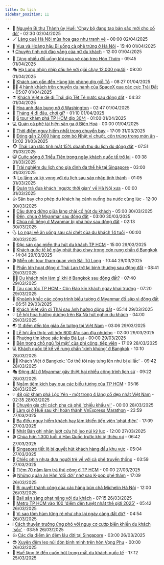 ```yaml
---
title: Du lịch
sidebar_position: 11
---
```


<!-- vnexpress-du-lich:START -->
- 💂 [Nguyên Bí thư Thành ủy Huế: &#39;Chạy bộ đang tạo bản sắc mới cho cố đô&#39;](https://vnexpress.net/nguyen-bi-thu-thanh-uy-hue-chay-bo-dang-tao-ban-sac-moi-cho-co-do-4868585.html) - 02:30 02/04/2025
- 🪄 [Làng quê Hà Nội mùa hoa gạo như tranh vẽ](https://vnexpress.net/lang-que-ha-noi-mua-hoa-gao-nhu-tranh-ve-4868500.html) - 00:00 02/04/2025
- 🦅 [Vua và Hoàng hậu Bỉ uống cà phê trứng ở Hà Nội](https://vnexpress.net/vua-va-hoang-hau-bi-uong-ca-phe-trung-o-ha-noi-4868779.html) - 15:40 01/04/2025
- 🕴 [Chuyện tình nơi đảo vắng của nữ du khách](https://vnexpress.net/chuyen-tinh-noi-dao-vang-cua-nu-du-khach-4868346.html) - 12:00 01/04/2025
- 👀 [Tặng phiếu đồ uống khi mua vé cáp treo Hòn Thơm](https://vnexpress.net/tang-phieu-do-uong-khi-mua-ve-cap-treo-hon-thom-4868692.html) - 09:45 01/04/2025
- 🎭 [Hạ Long nhộn nhịp đầu hè với giải chạy 12.000 người](https://vnexpress.net/ha-long-nhon-nhip-dau-he-voi-giai-chay-12-000-nguoi-4868278.html) - 09:00 01/04/2025
- 🦒 [Khách sạn gần đền Hùng kín phòng dịp giỗ Tổ](https://vnexpress.net/khach-san-gan-den-hung-kin-phong-dip-gio-to-4868357.html) - 08:27 01/04/2025
- 👨‍🏫 [4 hành khách trên chuyến du hành của SpaceX qua các cực Trái Đất](https://vnexpress.net/4-hanh-khach-tren-chuyen-du-hanh-cua-spacex-qua-cac-cuc-trai-dat-4868508.html) - 05:07 01/04/2025
- ⚗️ [Khách Việt e dè đi Thái dịp Tết Té nước sau động đất](https://vnexpress.net/khach-viet-e-de-di-thai-dip-tet-te-nuoc-sau-dong-dat-4868396.html) - 04:32 01/04/2025
- 🥸 [Hoa anh đào bung nở ở Washington](https://vnexpress.net/hoa-anh-dao-bung-no-o-washington-4868190.html) - 02:47 01/04/2025
- 🤠 [Tháng 4 đi đâu, chơi gì?](https://vnexpress.net/thang-4-di-dau-choi-gi-vnepre-4867023.html) - 01:10 01/04/2025
- 🚀 [6 tour khám phá TP HCM dịp 30/4](https://vnexpress.net/6-tour-kham-pha-tp-hcm-dip-30-4-4868138.html) - 01:00 01/04/2025
- 💻 [Quán cà phê tái hiện sân ga ở Biên Hoà](https://vnexpress.net/quan-ca-phe-tai-hien-san-ga-o-bien-hoa-4866104.html) - 00:00 01/04/2025
- 💼 [Thời điểm nguy hiểm nhất trong chuyến bay](https://vnexpress.net/thoi-diem-nguy-hiem-nhat-trong-chuyen-bay-4867918.html) - 17:09 31/03/2025
- 🤡 [Đóng gần 2.000 hàng cơm bò Nhật vì chuột, côn trùng trong món ăn](https://vnexpress.net/dong-gan-2-000-hang-com-bo-nhat-vi-chuot-con-trung-trong-mon-an-4868111.html) - 13:02 31/03/2025
- 🐵 [Thái Lan ước tính mất 15% doanh thu du lịch do động đất](https://vnexpress.net/thai-lan-uoc-tinh-mat-15-doanh-thu-du-lich-do-dong-dat-4868060.html) - 07:51 31/03/2025
- 😺 [Cuộc sống ở Triều Tiên trong ngày khách quốc tế trở lại](https://vnexpress.net/cuoc-song-o-trieu-tien-trong-ngay-khach-quoc-te-tro-lai-4867880.html) - 03:38 31/03/2025
- 🌈 [Trải nghiệm du lịch cho gia đình đa thế hệ tại Singapore](https://vnexpress.net/trai-nghiem-du-lich-cho-gia-dinh-da-the-he-tai-singapore-4860954.html) - 03:00 31/03/2025
- ⚗️ [Lo lắng và kỳ vọng với du lịch sau sáp nhập tỉnh thành](https://vnexpress.net/lo-lang-va-ky-vong-voi-du-lich-sau-sap-nhap-tinh-thanh-4866702.html) - 01:05 31/03/2025
- 👀 [Quán trà đưa khách &#39;ngược thời gian&#39; về Hà Nội xưa](https://vnexpress.net/quan-tra-dua-khach-nguoc-thoi-gian-ve-ha-noi-xua-4866665.html) - 00:00 31/03/2025
- 👍 [Sân bay cho phép du khách hạ cánh xuống ba nước cùng lúc](https://vnexpress.net/san-bay-cho-phep-du-khach-ha-canh-xuong-ba-nuoc-cung-luc-4867637.html) - 12:00 30/03/2025
- 💄 [Cầu dựng đứng giữa làng chài cổ hút du khách](https://vnexpress.net/cau-dung-dung-giua-lang-chai-co-hut-du-khach-4867661.html) - 05:00 30/03/2025
- 🥷 [Đền, chùa ở Myanmar sau động đất](https://vnexpress.net/den-chua-o-myanmar-sau-dong-dat-4867634.html) - 03:00 30/03/2025
- 📝 [Chùa nổi tiếng ở Myanmar bị phá hủy sau động đất](https://vnexpress.net/chua-noi-tieng-o-myanmar-bi-pha-huy-sau-dong-dat-4867314.html) - 02:13 30/03/2025
- 🌜 [Lo ngại về ăn uống sau cái chết của du khách 14 tuổi](https://vnexpress.net/lo-ngai-ve-an-uong-sau-cai-chet-cua-du-khach-14-tuoi-4866979.html) - 00:00 30/03/2025
- 📝 [Đặc sản các miền thu hút du khách TP HCM](https://vnexpress.net/dac-san-cac-mien-thu-hut-du-khach-tp-hcm-4867579.html) - 15:00 29/03/2025
- 🧰 [Khách quốc tế kể giây phút tháo chạy trong cơn rung chấn ở Bangkok](https://vnexpress.net/khach-quoc-te-ke-giay-phut-thao-chay-trong-con-rung-chan-o-bangkok-4867561.html) - 14:04 29/03/2025
- 🎬 [Miễn phí tour tham quan vịnh Bái Tử Long](https://vnexpress.net/mien-phi-tour-tham-quan-vinh-bai-tu-long-4867532.html) - 10:44 29/03/2025
- 🧐 [Phần lớn hoạt động ở Thái Lan trở lại bình thường sau động đất](https://vnexpress.net/phan-lon-hoat-dong-o-thai-lan-tro-lai-binh-thuong-sau-dong-dat-4867466.html) - 08:41 29/03/2025
- 👨‍🏫 [Du khách nên làm gì khi ở Bangkok sau động đất?](https://vnexpress.net/du-khach-nen-lam-gi-khi-o-bangkok-sau-dong-dat-4867450.html) - 07:40 29/03/2025
- 🦣 [Tàu cao tốc TP HCM - Côn Đảo kín khách ngày khai trương](https://vnexpress.net/tau-cao-toc-tp-hcm-con-dao-kin-khach-ngay-khai-truong-4867330.html) - 07:20 29/03/2025
- 🌋 [Khoảnh khắc các công trình biểu tượng ở Myanmar đổ sập vì động đất](https://vnexpress.net/khoanh-khac-cac-cong-trinh-bieu-tuong-o-myanmar-do-sap-vi-dong-dat-4867444.html) - 06:51 29/03/2025
- 🦄 [Khách Việt vẫn đi Thái sau ảnh hưởng động đất](https://vnexpress.net/khach-viet-van-di-thai-sau-anh-huong-dong-dat-4867388.html) - 05:14 29/03/2025
- 💡 [Lễ hội hoa hướng dương trên Bà Nà hút nghìn du khách](https://vnexpress.net/le-hoi-hoa-huong-duong-tren-ba-na-hut-nghin-du-khach-4867371.html) - 04:00 29/03/2025
- 🌏 [11 điểm đến tôn giáo ấn tượng tại Việt Nam](https://vnexpress.net/11-diem-den-ton-giao-an-tuong-tai-viet-nam-4865458.html) - 03:06 29/03/2025
- 💂 [Lễ hội ẩm thực với hơn 600 đặc sản địa phương](https://vnexpress.net/le-hoi-am-thuc-voi-hon-600-dac-san-dia-phuong-4867307.html) - 02:00 29/03/2025
- 🤩 [Phượng tím khoe sắc khắp Đà Lạt](https://vnexpress.net/phuong-tim-khoe-sac-khap-da-lat-4866878.html) - 00:00 29/03/2025
- 💪 [Bên trong chỗ ngủ &#39;bí mật&#39; của phi công, tiếp viên](https://vnexpress.net/ben-trong-cho-ngu-bi-mat-cua-phi-cong-tiep-vien-4866984.html) - 17:09 28/03/2025
- 💻 [Khách quốc tế kể về rung chấn &#39;kinh khủng&#39; ở Bangkok](https://vnexpress.net/khach-quoc-te-ke-ve-rung-chan-kinh-khung-o-bangkok-4867182.html) - 10:10 28/03/2025
- 🧑‍💻 [Khách Việt ở Bangkok: &#39;Cơ thể tôi nảy tưng lên như bị ai lắc&#39;](https://vnexpress.net/khach-viet-o-bangkok-co-the-toi-nay-tung-len-nhu-bi-ai-lac-4867148.html) - 09:42 28/03/2025
- 🎭 [Động đất ở Myanmar gây thiệt hại nhiều công trình lịch sử](https://vnexpress.net/dong-dat-o-myanmar-gay-thiet-hai-nhieu-cong-trinh-lich-su-4867146.html) - 09:22 28/03/2025
- 🧐 [Ngắm tiêm kích bay qua các biểu tượng của TP HCM](https://vnexpress.net/ngam-tiem-kich-bay-qua-cac-bieu-tuong-cua-tp-hcm-4866975.html) - 05:16 28/03/2025
- 💡 [48 giờ khám phá Lộc Yên - một trong 4 làng cổ đẹp nhất Việt Nam](https://vnexpress.net/48-gio-kham-pha-loc-yen-mot-trong-4-lang-co-dep-nhat-viet-nam-4866555.html) - 02:35 28/03/2025
- 🌊 [Chuyên gia chỉ cách pha cà phê &#39;chiều khẩu vị&#39;](https://vnexpress.net/chuyen-gia-chi-cach-pha-ca-phe-chieu-khau-vi-4862880.html) - 00:00 28/03/2025
- 🎃 [Làm gì ở Huế sau khi hoàn thành VnExpress Marathon](https://vnexpress.net/lam-gi-o-hue-sau-khi-hoan-thanh-vnexpress-marathon-4865480.html) - 23:59 27/03/2025
- 🧠 [Ba điều nguy hiểm khách hay làm khiến tiếp viên &#39;phát điên&#39;](https://vnexpress.net/ba-dieu-nguy-hiem-khach-hay-lam-khien-tiep-vien-phat-dien-4866654.html) - 17:09 27/03/2025
- 💄 [Nhật Bản ghi nhận lượt cứu hộ leo núi kỷ lục](https://vnexpress.net/nhat-ban-ghi-nhan-luot-cuu-ho-leo-nui-ky-luc-4866688.html) - 12:00 27/03/2025
- 🎬 [Chùa hơn 1.300 tuổi ở Hàn Quốc trước khi bị thiêu rụi](https://vnexpress.net/chua-hon-1-300-tuoi-o-han-quoc-truoc-khi-bi-thieu-rui-4866444.html) - 06:42 27/03/2025
- 🐻 [Singapore tiết lộ bí quyết hút khách hàng đầu khu vực](https://vnexpress.net/singapore-tiet-lo-bi-quyet-hut-khach-hang-dau-khu-vuc-4865999.html) - 05:04 27/03/2025
- 🌝 [Chiếc phin nhựa đưa người trẻ về với cà phê truyền thống](https://vnexpress.net/chiec-phin-nhua-dua-nguoi-tre-ve-voi-ca-phe-truyen-thong-4866068.html) - 03:59 27/03/2025
- 🤩 [Tiệm 70 năm làm trà thủ công ở TP HCM](https://vnexpress.net/tiem-70-nam-lam-tra-thu-cong-o-tp-hcm-4866220.html) - 00:00 27/03/2025
- 🎬 [Những quán ăn Hàn &#39;đổi đời&#39; nhờ sao K-pop ghé thăm](https://vnexpress.net/nhung-quan-an-han-doi-doi-nho-sao-k-pop-ghe-tham-4866238.html) - 17:09 26/03/2025
- 🦩 [Bí quyết thành công của các hàng bún chả Michelin Hà Nội](https://vnexpress.net/bi-quyet-thanh-cong-cua-cac-hang-bun-cha-michelin-ha-noi-4865512.html) - 12:00 26/03/2025
- 🦍 [Bali sẵn sàng phạt nặng với du khách](https://vnexpress.net/bali-san-sang-phat-nang-voi-du-khach-4866094.html) - 07:15 26/03/2025
- 👀 [Metro TP HCM vào 100 &#39;điểm đến tuyệt nhất thế giới 2025&#39;](https://vnexpress.net/metro-tp-hcm-vao-100-diem-den-tuyet-nhat-the-gioi-2025-4866091.html) - 05:42 26/03/2025
- 🧰 [Vì sao tôm hùm từng rẻ như cho lại ngày càng đắt đỏ?](https://vnexpress.net/vi-sao-tom-hum-tung-re-nhu-cho-lai-ngay-cang-dat-do-4866090.html) - 04:54 26/03/2025
- 🕯 [Cách thuyền trưởng ứng phó với nguy cơ cướp biển khiến du khách &#39;sốc&#39;](https://vnexpress.net/cach-thuyen-truong-ung-pho-voi-nguy-co-cuop-bien-khien-du-khach-soc-4865930.html) - 03:55 26/03/2025
- 👍 [Các địa điểm ăn đêm lâu đời tại Singapore](https://vnexpress.net/cac-dia-diem-an-dem-lau-doi-tai-singapore-4859174.html) - 03:00 26/03/2025
- 😎 [Xuyên đêm leo núi đón bình minh trên hòn Vọng Phu](https://vnexpress.net/xuyen-dem-leo-nui-don-binh-minh-tren-hon-vong-phu-4865364.html) - 00:00 26/03/2025
- 🐘 [Huế lặng lẽ đến cuốn hút trong mắt du khách quốc tế](https://vnexpress.net/hue-lang-le-den-cuon-hut-trong-mat-du-khach-quoc-te-4865156.html) - 17:12 25/03/2025<!-- vnexpress-du-lich:END -->

